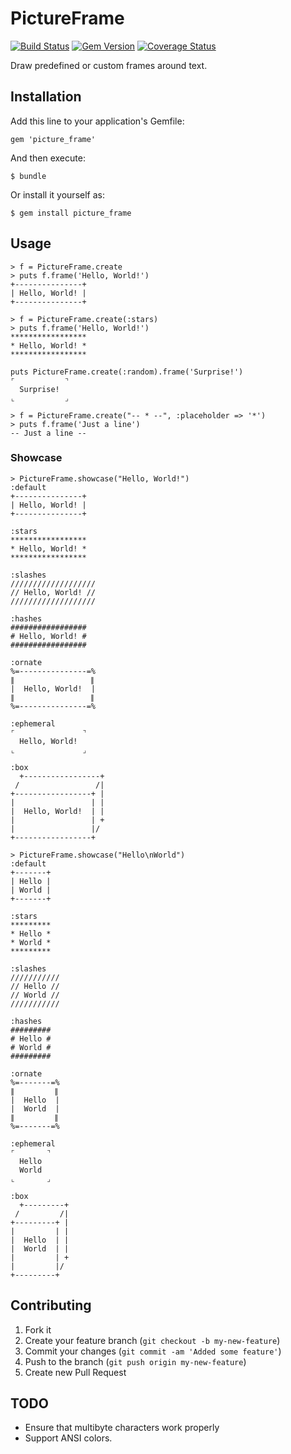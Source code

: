 # PictureFrame

[![Build Status](https://api.travis-ci.org/mschuerig/picture_frame.png?branch=master)](https://travis-ci.org/mschuerig/picture_frame) [![Gem Version](https://badge.fury.io/rb/picture_frame.png)](http://badge.fury.io/rb/picture_frame) [![Coverage Status](https://coveralls.io/repos/mschuerig/picture_frame/badge.png?branch=master)](https://coveralls.io/r/mschuerig/picture_frame?branch=master)

Draw predefined or custom frames around text.

## Installation

Add this line to your application's Gemfile:

    gem 'picture_frame'

And then execute:

    $ bundle

Or install it yourself as:

    $ gem install picture_frame

## Usage

    > f = PictureFrame.create
    > puts f.frame('Hello, World!')
    +---------------+
    | Hello, World! |
    +---------------+

    > f = PictureFrame.create(:stars)
    > puts f.frame('Hello, World!')
    *****************
    * Hello, World! *
    *****************

    puts PictureFrame.create(:random).frame('Surprise!')
    ⌜           ⌝
      Surprise!
    ⌞           ⌟

    > f = PictureFrame.create("-- * --", :placeholder => '*')
    > puts f.frame('Just a line')
    -- Just a line --

### Showcase

    > PictureFrame.showcase("Hello, World!")
    :default
    +---------------+
    | Hello, World! |
    +---------------+

    :stars
    *****************
    * Hello, World! *
    *****************

    :slashes
    ///////////////////
    // Hello, World! //
    ///////////////////

    :hashes
    #################
    # Hello, World! #
    #################

    :ornate
    %=---------------=%
    ∥                 ∥
    |  Hello, World!  |
    ∥                 ∥
    %=---------------=%

    :ephemeral
    ⌜               ⌝
      Hello, World!
    ⌞               ⌟

    :box
      +-----------------+
     /                 /|
    +-----------------+ |
    |                 | |
    |  Hello, World!  | |
    |                 | +
    |                 |/
    +-----------------+

    > PictureFrame.showcase("Hello\nWorld")
    :default
    +-------+
    | Hello |
    | World |
    +-------+

    :stars
    *********
    * Hello *
    * World *
    *********

    :slashes
    ///////////
    // Hello //
    // World //
    ///////////

    :hashes
    #########
    # Hello #
    # World #
    #########

    :ornate
    %=-------=%
    ∥         ∥
    |  Hello  |
    |  World  |
    ∥         ∥
    %=-------=%

    :ephemeral
    ⌜       ⌝
      Hello
      World
    ⌞       ⌟

    :box
      +---------+
     /         /|
    +---------+ |
    |         | |
    |  Hello  | |
    |  World  | |
    |         | +
    |         |/
    +---------+


## Contributing

1. Fork it
2. Create your feature branch (`git checkout -b my-new-feature`)
3. Commit your changes (`git commit -am 'Added some feature'`)
4. Push to the branch (`git push origin my-new-feature`)
5. Create new Pull Request


## TODO

* Ensure that multibyte characters work properly
* Support ANSI colors.
